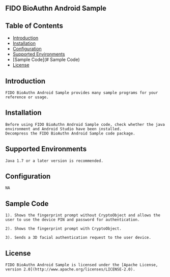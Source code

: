 ## FIDO BioAuthn Android Sample


## Table of Contents

 * [Introduction](#introduction)
 * [Installation](#installation)
 * [Configuration ](#configuration )
 * [Supported Environments](#supported-environments)
 * [Sample Code](# Sample Code)
 * [License](#license)
 
 
## Introduction
    FIDO BioAuthn Android Sample provides many sample programs for your reference or usage.


## Installation
    Before using FIDO BioAuthn Android Sample code, check whether the java environment and Android Studio have been installed. 
    Decompress the FIDO BioAuthn Android Sample code package.
        
## Supported Environments
	Java 1.7 or a later version is recommended.
	
## Configuration 
    NA
    
	
## Sample Code

    1). Shows the fingerprint prompt without CryptoObject and allows the user to use the device PIN and password for authentication. 
    
    2). Shows the fingerprint prompt with CryptoObject. 
    
    3). Sends a 3D facial authentication request to the user device.


##  License
    FIDO BioAuthn Android Sample is licensed under the [Apache License, version 2.0](http://www.apache.org/licenses/LICENSE-2.0).

